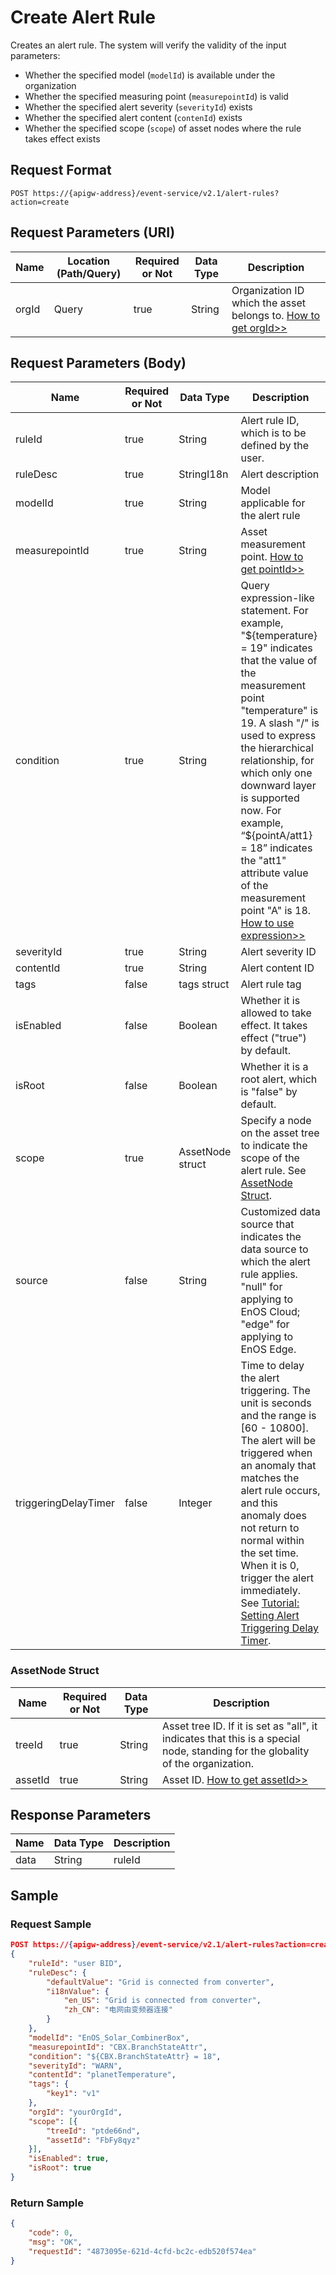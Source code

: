 # Create Alert Rule

Creates an alert rule. The system will verify the validity of the input parameters:

- Whether the specified model (`modelId`) is available under the organization
- Whether the specified measuring point (`measurepointId`) is valid
- Whether the specified alert severity (`severityId`) exists
- Whether the specified alert content (`contenId`) exists
- Whether the specified scope (`scope`) of asset nodes where the rule takes effect exists


## Request Format

```
POST https://{apigw-address}/event-service/v2.1/alert-rules?action=create
```

## Request Parameters (URI)

| Name | Location (Path/Query) | Required or Not | Data Type | Description |
|---------------|------------------|----------|-----------|--------------|
| orgId         | Query            | true     | String    | Organization ID which the asset belongs to. [How to get orgId>>](/docs/api/en/2.0.9/api_faqs#how-to-get-organization-id-orgid-orgid)         |


## Request Parameters (Body)

| Name | Required or Not | Data Type | Description |
|----------------|--------------|-----------------------|----------------------------|
| ruleId         | true         | String                | Alert rule ID, which is to be defined by the user.|
| ruleDesc       | true         | StringI18n            | Alert description|
| modelId        | true         | String                | Model applicable for the alert rule|
| measurepointId | true         | String                | Asset measurement point. [How to get pointId>>](/docs/api/en/2.0.9/api_faqs.html#how-to-get-the-measuremet-point-pointid-pointid) |
| condition      | true         | String                | Query expression-like statement. For example, "${temperature} = 19" indicates that the value of the measurement point "temperature" is 19. A slash "/" is used to express the hierarchical relationship, for which only one downward layer is supported now. For example, “${pointA/att1} = 18” indicates the "att1" attribute value of the measurement point "A" is 18. [How to use expression>>](/docs/api/en/2.0.9/api_faqs.html#how-to-use-expression) |
| severityId     | true         | String                | Alert severity ID|
| contentId      | true         | String                | Alert content ID|
| tags           | false        | tags struct            | Alert rule tag|
| isEnabled      | false        | Boolean               | Whether it is allowed to take effect. It takes effect ("true") by default. |
|isRoot|false|Boolean|Whether it is a root alert, which is "false" by default.|
| scope          | true         | AssetNode struct | Specify a node on the asset tree to indicate the scope of the alert rule. See [AssetNode Struct](create_alert_rule#assetnode-struct-assetnode). |
| source |false| String |Customized data source that indicates the data source to which the alert rule applies. "null" for applying to EnOS Cloud; "edge" for applying to EnOS Edge.|
| triggeringDelayTimer | false | Integer | Time to delay the alert triggering. The unit is seconds and the range is [60 - 10800]. The alert will be triggered when an anomaly that matches the alert rule occurs, and this anomaly does not return to normal within the set time. When it is 0, trigger the alert immediately. See [Tutorial: Setting Alert Triggering Delay Timer](docs.eniot.io/docs/device-connection/en/latest/howto/alert/setting_alert_triggering_delay_timer.html). |


### AssetNode Struct <assetnode>

| Name | Required or Not | Data Type | Description |
|----------|--------------|--------------|----------|
| treeId   | true         | String       | Asset tree ID. If it is set as "all", it indicates that this is a special node, standing for the globality of the organization.  |
| assetId  | true         | String       | Asset ID. [How to get assetId>>](/docs/api/en/2.0.9/api_faqs.html#how-to-get-asset-id-assetid-assetid)  |



## Response Parameters

| Name | Data Type     | Description          |
|-------|----------------|---------------------------|
| data | String | ruleId |



## Sample

### Request Sample

```json
POST https://{apigw-address}/event-service/v2.1/alert-rules?action=create&orgId=yourOrgId
{
    "ruleId": "user BID",
    "ruleDesc": {
        "defaultValue": "Grid is connected from converter",
        "i18nValue": {
            "en_US": "Grid is connected from converter",
            "zh_CN": "电网由变频器连接"
        }
    },
    "modelId": "EnOS_Solar_CombinerBox",
    "measurepointId": "CBX.BranchStateAttr",
    "condition": "${CBX.BranchStateAttr} = 18",
    "severityId": "WARN",
    "contentId": "planetTemperature",
    "tags": {
        "key1": "v1"
    },
    "orgId": "yourOrgId",
    "scope": [{
        "treeId": "ptde66nd",
        "assetId": "FbFy8qyz"
    }],
    "isEnabled": true,
    "isRoot": true
}

```

### Return Sample

```json
{
	"code": 0,
	"msg": "OK",
	"requestId": "4873095e-621d-4cfd-bc2c-edb520f574ea"
}
```
